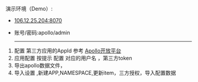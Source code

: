 演示环境（Demo）:
- [106.12.25.204:8070](http://106.12.25.204:8070/)
- 账号/密码:apollo/admin

   ------


1. 配置 第三方应用的AppId  参考 [Apollo开放平台](https://github.com/ctripcorp/apollo/wiki/Apollo%E5%BC%80%E6%94%BE%E5%B9%B3%E5%8F%B0)
2. 应用配置 按提示 配置 对应的用户名 ，第三方token  
3. 导出apollo数据文件，
4. 导入设置 ,新建APP,NAMESPACE,更新item，三方授权，导入配置数据 

    
